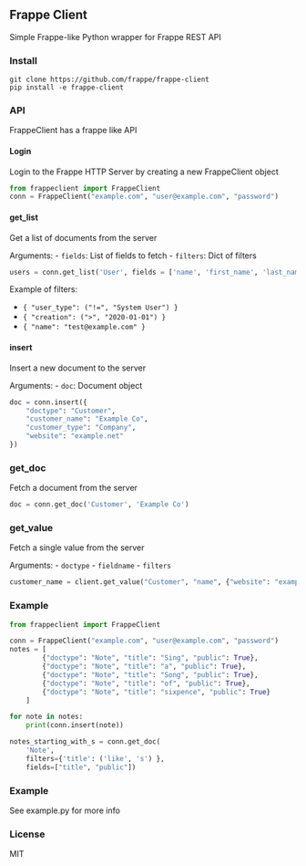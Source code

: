 ## Frappe Client

Simple Frappe-like Python wrapper for Frappe REST API

### Install

```
git clone https://github.com/frappe/frappe-client
pip install -e frappe-client
```

### API

FrappeClient has a frappe like API

#### Login

Login to the Frappe HTTP Server by creating a new FrappeClient object

```py
from frappeclient import FrappeClient
conn = FrappeClient("example.com", "user@example.com", "password")
```

#### get_list

Get a list of documents from the server

Arguments:
	- `fields`: List of fields to fetch
	- `filters`: Dict of filters

```py
users = conn.get_list('User', fields = ['name', 'first_name', 'last_name'], , filters = {'user_type':'System User'})
```

Example of filters:
- `{ "user_type": ("!=", "System User") }`
- `{ "creation": (">", "2020-01-01") }`
- `{ "name": "test@example.com" }`

#### insert

Insert a new document to the server

Arguments:
	- `doc`: Document object

```python
doc = conn.insert({
	"doctype": "Customer",
	"customer_name": "Example Co",
	"customer_type": "Company",
	"website": "example.net"
})
```

### get_doc

Fetch a document from the server

```py
doc = conn.get_doc('Customer', 'Example Co')
```

### get_value

Fetch a single value from the server

Arguments:
	- `doctype`
	- `fieldname`
	- `filters`

```py
customer_name = client.get_value("Customer", "name", {"website": "example.net"})
```

### Example

```python
from frappeclient import FrappeClient

conn = FrappeClient("example.com", "user@example.com", "password")
notes = [
		{"doctype": "Note", "title": "Sing", "public": True},
		{"doctype": "Note", "title": "a", "public": True},
		{"doctype": "Note", "title": "Song", "public": True},
		{"doctype": "Note", "title": "of", "public": True},
		{"doctype": "Note", "title": "sixpence", "public": True}
	]

for note in notes:
	print(conn.insert(note))

notes_starting_with_s = conn.get_doc(
	'Note',
	filters={'title': ('like', 's') },
	fields=["title", "public"])
```

### Example

See example.py for more info

### License

MIT
